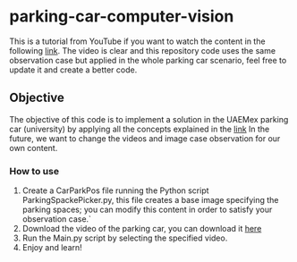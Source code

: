 # parking-car-computer-vision

This is a tutorial from YouTube if you want to watch the content in the following [link](https://youtu.be/caKnQlCMIYI?si=ohtaU3By7zEsYMz6). The video is clear and this repository code uses the same observation case but applied in the whole parking car scenario, feel free to update it and create a better code.

## Objective

The objective of this code is to implement a solution in the UAEMex parking car (university) by applying all the concepts explained in the [link](https://youtu.be/caKnQlCMIYI?si=ohtaU3By7zEsYMz6)
In the future, we want to change the videos and image case observation for our own content.

### How to use

1. Create a CarParkPos file running the Python script ParkingSpackePicker.py, this file creates a base image specifying the parking spaces; you can modify this content in order to satisfy your observation case.`
2. Download the video of the parking car, you can download it [here](https://drive.google.com/drive/folders/1QPHknNg-CiKVVOjObRVaRnUA1I-GlL4H)
3. Run the Main.py script by selecting the specified video.
4. Enjoy and learn!

